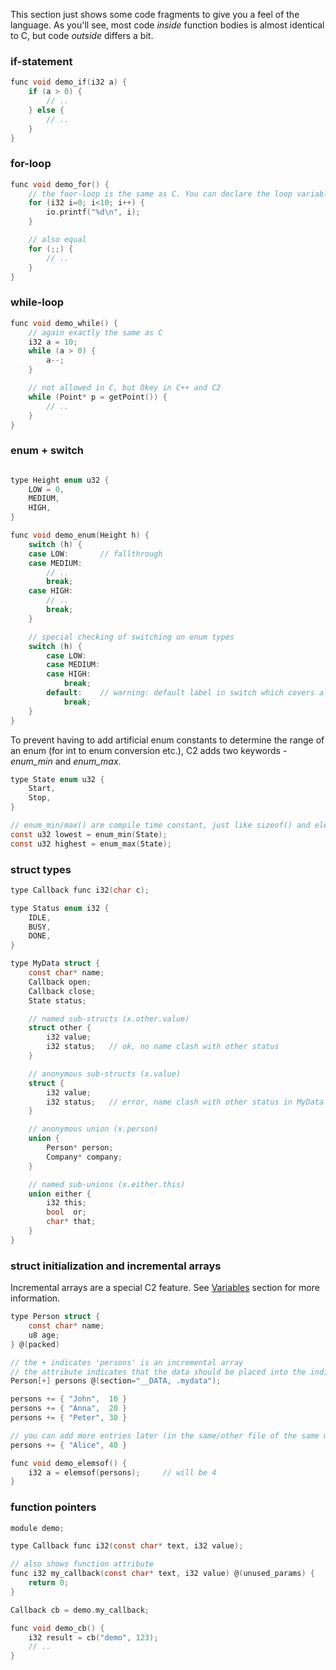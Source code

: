 
This section just shows some code fragments to give you a feel of the language.
As you'll see, most code *inside* function bodies is almost identical to C, but
code *outside* differs a bit.

### if-statement
```c
func void demo_if(i32 a) {
    if (a > 0) {
        // ..
    } else {
        // ..
    }
}
```

### for-loop
```c
func void demo_for() {
    // the foor-loop is the same as C. You can declare the loop variable (i) inside.
    for (i32 i=0; i<10; i++) {
        io.printf("%d\n", i);
    }

    // also equal
    for (;;) {
        // ..
    }
}
```

### while-loop
```c
func void demo_while() {
    // again exactly the same as C
    i32 a = 10;
    while (a > 0) {
        a--;
    }

    // not allowed in C, but Okey in C++ and C2
    while (Point* p = getPoint()) {
        // ..
    }
}
```

### enum + switch
```c

type Height enum u32 {
    LOW = 0,
    MEDIUM,
    HIGH,
}

func void demo_enum(Height h) {
    switch (h) {
    case LOW:       // fallthrough
    case MEDIUM:
        // ..
        break;
    case HIGH:
        // ..
        break;
    }

    // special checking of switching on enum types
    switch (h) {
        case LOW:
        case MEDIUM:
        case HIGH:
            break;
        default:    // warning: default label in switch which covers all enumeration value
            break;
    }
}
```

To prevent having to add artificial enum constants to determine the range of an enum (for int to enum
conversion etc.), C2 adds two keywords - _enum_min_ and _enum_max_.

```c
type State enum u32 {
    Start,
    Stop,
}

// enum_min/max() are compile time constant, just like sizeof() and elemsof()
const u32 lowest = enum_min(State);
const u32 highest = enum_max(State);
```

### struct types
```c
type Callback func i32(char c);

type Status enum i32 {
    IDLE,
    BUSY,
    DONE,
}

type MyData struct {
    const char* name;
    Callback open;
    Callback close;
    State status;

    // named sub-structs (x.other.value)
    struct other {
        i32 value;
        i32 status;   // ok, no name clash with other status
    }

    // anonymous sub-structs (x.value)
    struct {
        i32 value;
        i32 status;   // error, name clash with other status in MyData
    }

    // anonymous union (x.person)
    union {
        Person* person;
        Company* company;
    }

    // named sub-unions (x.either.this)
    union either {
        i32 this;
        bool  or;
        char* that;
    }
}
```

### struct initialization and incremental arrays
Incremental arrays are a special C2 feature. See [Variables](../language/variables.md)
section for more information.
```c
type Person struct {
    const char* name;
    u8 age;
} @(packed)

// the + indicates 'persons' is an incremental array
// the attribute indicates that the data should be placed into the indicated section
Person[+] persons @(section="__DATA, .mydata");

persons += { "John",  10 }
persons += { "Anna",  20 }
persons += { "Peter", 30 }

// you can add more entries later (in the same/other file of the same module)
persons += { "Alice", 40 }

func void demo_elemsof() {
    i32 a = elemsof(persons);     // will be 4
}
```

### function pointers
```c
module demo;

type Callback func i32(const char* text, i32 value);

// also shows function attribute
func i32 my_callback(const char* text, i32 value) @(unused_params) {
    return 0;
}

Callback cb = demo.my_callback;

func void demo_cb() {
    i32 result = cb("demo", 123);
    // ..
}
```
